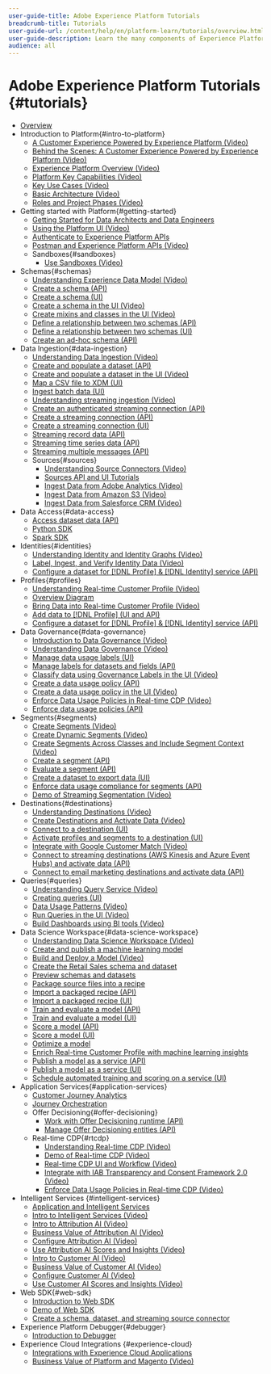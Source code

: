```yaml
---
user-guide-title: Adobe Experience Platform Tutorials
breadcrumb-title: Tutorials
user-guide-url: /content/help/en/platform-learn/tutorials/overview.html
user-guide-description: Learn the many components of Experience Platform.
audience: all
---
```


# Adobe Experience Platform Tutorials {#tutorials}

+ [Overview](/help/overview.md)
+ Introduction to Platform{#intro-to-platform}
  + [A Customer Experience Powered by Experience Platform (Video)](/help/intro-to-platform/a-customer-experience-powered-by-experience-platform.md)
  + [Behind the Scenes: A Customer Experience Powered by Experience Platform (Video)](/help/intro-to-platform/behind-the-scenes-a-customer-experience-powered-by-experience-platform.md)
  + [Experience Platform Overview (Video)](/help/intro-to-platform/overview.md)
  + [Platform Key Capabilities (Video)](/help/intro-to-platform/key-capabilities.md)
  + [Key Use Cases (Video)](/help/intro-to-platform/key-use-cases.md)
  + [Basic Architecture (Video)](/help/intro-to-platform/basic-architecture.md)
  + [Roles and Project Phases (Video)](/help/intro-to-platform/roles-and-project-phases.md)
+ Getting started with Platform{#getting-started}
  + [Getting Started for Data Architects and Data Engineers](https://docs.adobe.com/content/help/en/platform-learn/getting-started-for-data-architects-and-data-engineers/overview.html)
  + [Using the Platform UI (Video)](/help/intro-to-platform/interface-tour.md)
  + [Authenticate to Experience Platform APIs]()
  + [Postman and Experience Platform APIs (Video)](/help/apis/postman.md)
  + Sandboxes{#sandboxes}
    + [Use Sandboxes (Video)](/help/sandboxes/use-sandboxes.md)
+ Schemas{#schemas}
  + [Understanding Experience Data Model (Video)](/help/schemas/understanding-the-xdm-system-and-experience-data-model.md)
  + [Create a schema (API)](tutorials/create-schema-api.md)
  + [Create a schema (UI)](tutorials/create-schema-ui.md)
  + [Create a schema in the UI (Video)](/help/schemas/create-your-first-schema-with-out-of-the-box-components.md)
  + [Create mixins and classes in the UI (Video)](/help/schemas/create-your-own-mixins-and-classes.md)
  + [Define a relationship between two schemas (API)](tutorials/relationship-api.md)
  + [Define a relationship between two schemas (UI)](tutorials/relationship-ui.md)
  + [Create an ad-hoc schema (API)](tutorials/ad-hoc.md)
+ Data Ingestion{#data-ingestion}
  + [Understanding Data Ingestion (Video)](/help/data-ingestion/understanding-data-ingestion.md)
  + [Create and populate a dataset (API)](datasets/create.md)
  + [Create and populate a dataset in the UI (Video)](/help/data-ingestion/create-datasets-and-ingest-data.md)
  + [Map a CSV file to XDM (UI)](tutorials/map-a-csv-file.md)
  + [Ingest batch data (UI)](tutorials/ingest-batch-data.md)
  + [Understanding streaming ingestion (Video)](/help/data-ingestion/understanding-streaming-ingestion.md)
  + [Create an authenticated streaming connection (API)](tutorials/create-authenticated-streaming-connection.md)
  + [Create a streaming connection (API)](tutorials/create-streaming-connection.md)
  + [Create a streaming connection (UI)](tutorials/create-streaming-connection-ui.md)
  + [Streaming record data (API)](tutorials/streaming-record-data.md)
  + [Streaming time series data (API)](tutorials/streaming-time-series-data.md)
  + [Streaming multiple messages (API)](tutorials/streaming-multiple-messages.md)
  + Sources{#sources}
    + [Understanding Source Connectors (Video)](/help/data-ingestion/understanding-source-connectors.md)
    + [Sources API and UI Tutorials](NET-NEW-DOC)
    + [Ingest Data from Adobe Analytics (Video)](/help/data-ingestion/ingest-data-from-adobe-analytics.md)
    + [Ingest Data from Amazon S3 (Video)](/help/data-ingestion/ingest-data-from-amazon-s3.md)
    + [Ingest Data from Salesforce CRM (Video)](/help/data-ingestion/ingest-data-from-salesforce-crm.md)  
+ Data Access{#data-access}
  + [Access dataset data (API)](tutorials/dataset-data.md)
  + [Python SDK](tutorials/python-sdk.md)
  + [Spark SDK](tutorials/spark-sdk.md)
+ Identities{#identities}
  + [Understanding Identity and Identity Graphs (Video)](/help/identities/understanding-identity-and-identity-graphs.md)
  + [Label, Ingest, and Verify Identity Data (Video)](/help/identities/label-ingest-and-verify-identity-data.md)
  + [Configure a dataset for [!DNL Profile] & [!DNL Identity] service (API)](tutorials/dataset-configuration.md)
+ Profiles{#profiles}
  + [Understanding Real-time Customer Profile (Video)](/help/profiles/understanding-the-real-time-customer-profile.md)
  + [Overview Diagram](/help/profiles/overview-diagram.md)
  + [Bring Data into Real-time Customer Profile (Video)](/help/profiles/bring-data-into-the-real-time-customer-profile.md)
  + [Add data to [!DNL Profile] (UI and API)](tutorials/add-profile-data.md)
  + [Configure a dataset for [!DNL Profile] & [!DNL Identity] service (API)](tutorials/dataset-configuration.md)
+ Data Governance{#data-governance}
  + [Introduction to Data Governance (Video)](/help/governance/introduction-to-data-governance.md)
  + [Understanding Data Governance (Video)](/help/governance/understanding-data-governance.md)
  + [Manage data usage labels (UI)](labels/user-guide.md)
  + [Manage labels for datasets and fields (API)](labels/dataset-api.md)
  + [Classify data using Governance Labels in the UI (Video)](/help/governance/classify-data-using-governance-labels.md)
  + [Create a data usage policy (API)](policies/create.md)
  + [Create a data usage policy in the UI (Video)](/help/governance/create-data-usage-policies.md)
  + [Enforce Data Usage Policies in Real-time CDP (Video)](/help/governance/enforce-data-usage-policies-in-real-time-cdp.md)
  + [Enforce data usage policies (API)](enforcement/api-enforcement.md)
+ Segments{#segments}
  + [Create Segments (Video)](/help/segments/create-segments.md)
  + [Create Dynamic Segments (Video)](/help/segments/create-dynamic-segments.md)
  + [Create Segments Across Classes and Include Segment Context (Video)](/help/segments/create-segments-across-classes-and-include-segment-context.md)
  + [Create a segment (API)](tutorials/create-a-segment.md)
  + [Evaluate a segment (API)](tutorials/evaluate-a-segment.md)
  + [Create a dataset to export data (UI)](tutorials/create-dataset-export-segment.md)
  + [Enforce data usage compliance for segments (API)](tutorials/governance.md)
  + [Demo of Streaming Segmentation (Video)](/help/segments/streaming-segmentation-demo.md)
+ Destinations{#destinations}
  + [Understanding Destinations (Video)](/help/rtcdp/understanding-destinations.md)
  + [Create Destinations and Activate Data (Video)](/help/rtcdp/create-destinations-and-activate-data.md)
  + [Connect to a destination (UI)](/help/rtcdp/destinations/connect-destination.md)
  + [Activate profiles and segments to a destination (UI)](destinations/activate-destinations.md)
  + [Integrate with Google Customer Match (Video)](/help/rtcdp/integrate-with-google-customer-match.md)
  + [Connect to streaming destinations (AWS Kinesis and Azure Event Hubs) and activate data (API)](/help/rtcdp/destinations/streaming-destinations-api-tutorial.md)
  + [Connect to email marketing destinations and activate data (API)](/help/rtcdp/destinations/email-marketing-api.md)
+ Queries{#queries}
  + [Understanding Query Service (Video)](/help/queries/understanding-query-service.md)
  + [Creating queries (UI)](creating-queries/creating-queries.md)
  + [Data Usage Patterns (Video)](/help/queries/understanding-data-usage-patterns-with-query-service.md)
  + [Run Queries in the UI (Video)](/help/queries/run-queries.md)
  + [Build Dashboards using BI tools (Video)](/help/queries/understanding-the-value-of-dashboards-built-with-query-service.md)
+ Data Science Workspace{#data-science-workspace}
  + [Understanding Data Science Workspace (Video)](/help/data-science-workspace/understanding-data-science-workspace.md)
  + [Create and publish a machine learning model](models-recipes/create-publish-model.md)
  + [Build and Deploy a Model (Video)](/help/data-science-workspace/build-and-deploy-a-model.md)
  + [Create the Retail Sales schema and dataset](models-recipes/create-retails-sales-dataset.md)
  + [Preview schemas and datasets](models-recipes/preview-schema-data.md)
  + [Package source files into a recipe](models-recipes/package-source-files-recipe.md)
  + [Import a packaged recipe (API)](models-recipes/import-packaged-recipe-api.md)
  + [Import a packaged recipe (UI)](models-recipes/import-packaged-recipe-ui.md)
  + [Train and evaluate a model (API)](models-recipes/train-evaluate-model-api.md)
  + [Train and evaluate a model (UI)](models-recipes/train-evaluate-model-ui.md)
  + [Score a model (API)](models-recipes/score-model-api.md)
  + [Score a model (UI)](models-recipes/score-model-ui.md)
  + [Optimize a model](models-recipes/optimize-model.md)
  + [Enrich Real-time Customer Profile with machine learning insights](models-recipes/enrich-profile.md)
  + [Publish a model as a service (API)](models-recipes/publish-model-service-api.md)
  + [Publish a model as a service (UI)](models-recipes/publish-model-service-ui.md)
  + [Schedule automated training and scoring on a service (UI)](models-recipes/schedule-models-ui.md)
+ Application Services{#application-services}
  + [Customer Journey Analytics](https://docs.adobe.com/content/help/en/customer-journey-analytics-learn/tutorials/overview.html)  
  + [Journey Orchestration](https://docs.adobe.com/content/help/en/journey-orchestration-learn/tutorials/overview.html)
  + Offer Decisioning{#offer-decisioning}
    + [Work with Offer Decisioning runtime (API)](tutorials/runtime.md)
    + [Manage Offer Decisioning entities (API)](tutorials/entities.md)
  + Real-time CDP{#rtcdp}
    + [Understanding Real-time CDP (Video)](/help/rtcdp/understanding-the-real-time-customer-data-platform.md)
    + [Demo of Real-time CDP (Video)](/help/rtcdp/demo.md)
    + [Real-time CDP UI and Workflow (Video)](/help/rtcdp/understanding-the-real-time-customer-data-platform-user-interface.md)
    + [Integrate with IAB Transparency and Consent Framework 2.0 (Video)](/help/rtcdp/integrate-with-iab-transparency-and-consent-framework-2.md)
    + [Enforce Data Usage Policies in Real-time CDP (Video)](https://docs.adobe.com/content/help/en/platform-learn/tutorials/data-governance/enforce-data-usage-policies-in-real-time-cdp.html)
+ Intelligent Services {#intelligent-services}
  + [Application and Intelligent Services](/help/intro-to-platform/application-and-intelligent-services.md)
  + [Intro to Intelligent Services (Video)](/help/intelligent-services/introduction-to-intelligent-services.md)
  + [Intro to Attribution AI (Video)](/help/intelligent-services/introduction-to-attribution-ai.md)
  + [Business Value of Attribution AI (Video)](/help/intelligent-services/business-value-of-attribution-ai.md)
  + [Configure Attribution AI (Video)](/help/intelligent-services/configure-attribution-ai.md)
  + [Use Attribution AI Scores and Insights (Video)](/help/intelligent-services/use-attribution-ai-scores-and-insights.md)
  + [Intro to Customer AI (Video)](/help/intelligent-services/introduction-to-customer-ai.md)
  + [Business Value of Customer AI (Video)](/help/intelligent-services/business-value-of-customer-ai.md)
  + [Configure Customer AI (Video)](/help/intelligent-services/configure-customer-ai.md)
  + [Use Customer AI Scores and Insights (Video)](/help/intelligent-services/use-customer-ai-scores-and-insights.md)
+ Web SDK{#web-sdk}
  + [Introduction to Web SDK](/help/data-ingestion/web-sdk/introduction-to-web-sdk-and-edge-network.md)
  + [Demo of Web SDK](/help/data-ingestion/web-sdk/demo-of-web-sdk-and-edge-network.md)
  + [Create a schema, dataset, and streaming source connector](/help/data-ingestion/web-sdk/create-a-schema-dataset-and-streaming-source-connector-for-web-sdk-data.md)
+ Experience Platform Debugger{#debugger}
  + [Introduction to Debugger](/help/data-ingestion/web-sdk/introduction-to-the-experience-platform-debugger.md)
+ Experience Cloud Integrations {#experience-cloud}
  + [Integrations with Experience Cloud Applications](/help/intro-to-platform/integrations-with-experience-cloud-applications.md)
  + [Business Value of Platform and Magento (Video)](/help/experience-cloud/business-value-of-platform-and-magento.md)
  
